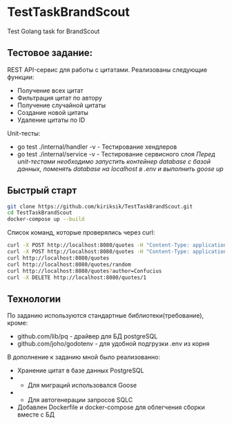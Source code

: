 # TestTaskBrandScout
Test Golang task for BrandScout

## Тестовое задание:
REST API-сервис для работы с цитатами. Реализованы следующие функции:

- Получение всех цитат
- Фильтрация цитат по автору
- Получение случайной цитаты
- Создание новой цитаты
- Удаление цитаты по ID

Unit-тесты:
- go test ./internal/handler -v - Тестирование хендлеров
- go test ./internal/service -v - Тестирование сервисного слоя
*Перед unit-тестами необходимо запустить контейнер database с базой данных, поменять database на localhost в .env и выполнить goose up*
## Быстрый старт


```bash
git clone https://github.com/kiriksik/TestTaskBrandScout.git
cd TestTaskBrandScout
docker-compose up --build
```

Список команд, которые проверялись через curl:
```bash 
curl -X POST http://localhost:8080/quotes -H "Content-Type: application/json" -d '{"author":"Confucius", "quote":"Life is simple, but we insist on making it complicated."}'
curl -X POST http://localhost:8080/quotes -H "Content-Type: application/json" -d '{"author":"Kokorin", "quote":"A chto pohozhe."}'
curl http://localhost:8080/quotes 
curl http://localhost:8080/quotes/random
curl http://localhost:8080/quotes?author=Confucius
curl -X DELETE http://localhost:8080/quotes/1
```

## Технологии
По заданию используются стандартные библиотеки(требование), кроме:
- github.com/lib/pq - драйвер для БД postgreSQL
- github.com/joho/godotenv - для удобной подгрузки .env из корня

В дополнение к заданию мной было реализованно:
- Хранение цитат в базе данных PostgreSQL
- - Для миграций использовался Goose
- - Для автогенерации запросов SQLC
- Добавлен Dockerfile и docker-compose для облегчения сборки вместе с БД

